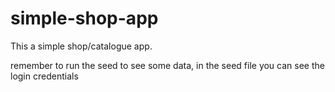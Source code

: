 # simple-shop-app

This a simple shop/catalogue app.

remember to run the seed to see some data, in the seed file you can see the login credentials


